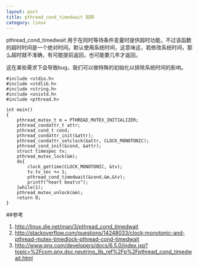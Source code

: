```yaml
---
layout: post
title: pthread_cond_timedwait 陷阱
category: linux
---
```


pthread_cond_timedwait 用于在同时等待条件变量时提供超时功能，不过该函数的超时时间是一个绝对时间。默认使用系统时间，这意味这，若修改系统时间，那么超时就不准确，有可能提前返回，也可能要几年才返回。

这在某些需求下会导致bug，我们可以做特殊的初始化以排除系统时间的影响。

	#include <stdio.h>                                                                 
	#include <stdlib.h>                                                                
	#include <string.h>                                                                
	#include <unistd.h>                                                                
	#include <pthread.h>
	
	int main()                                                                         
	{                                                                                  
		pthread_mutex_t m = PTHREAD_MUTEX_INITIALIZER;                                 
		pthread_condattr_t attr;                                                       
		pthread_cond_t cond;                                                           
		pthread_condattr_init(&attr);                                                  
		pthread_condattr_setclock(&attr, CLOCK_MONOTONIC);                             
		pthread_cond_init(&cond, &attr);
		struct timespec tv;                                                            
		pthread_mutex_lock(&m);                                                        
		do{                                                                            
			clock_gettime(CLOCK_MONOTONIC, &tv);                                       
			tv.tv_sec += 1;                                                            
			pthread_cond_timedwait(&cond,&m,&tv);                                      
			printf("heart beat\n");                                                    
		}while(1);                                                                     
		pthread_mutex_unlock(&m);                                                      
		return 0;                                                                      
	}       
	
	
##参考
1. <http://linux.die.net/man/3/pthread_cond_timedwait>
1. <http://stackoverflow.com/questions/14248033/clock-monotonic-and-pthread-mutex-timedlock-pthread-cond-timedwait>
1. <http://www.qnx.com/developers/docs/6.5.0/index.jsp?topic=%2Fcom.qnx.doc.neutrino_lib_ref%2Fp%2Fpthread_cond_timedwait.html>